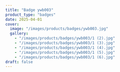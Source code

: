 ```yaml
---
title: "Badge ywb003"
product_type: "badges"
date: 2025-04-01
cover:
  image: "/images/products/badges/ywb003.jpg"
  gallery:
    - "/images/products/badges/ywb003/1 (2).jpg"
    - "/images/products/badges/ywb003/1 (3).jpg"
    - "/images/products/badges/ywb003/1 (4).jpg"
    - "/images/products/badges/ywb003/1 (5).jpg"
    - "/images/products/badges/ywb003/1 (6).jpg"
draft: false
---
```


